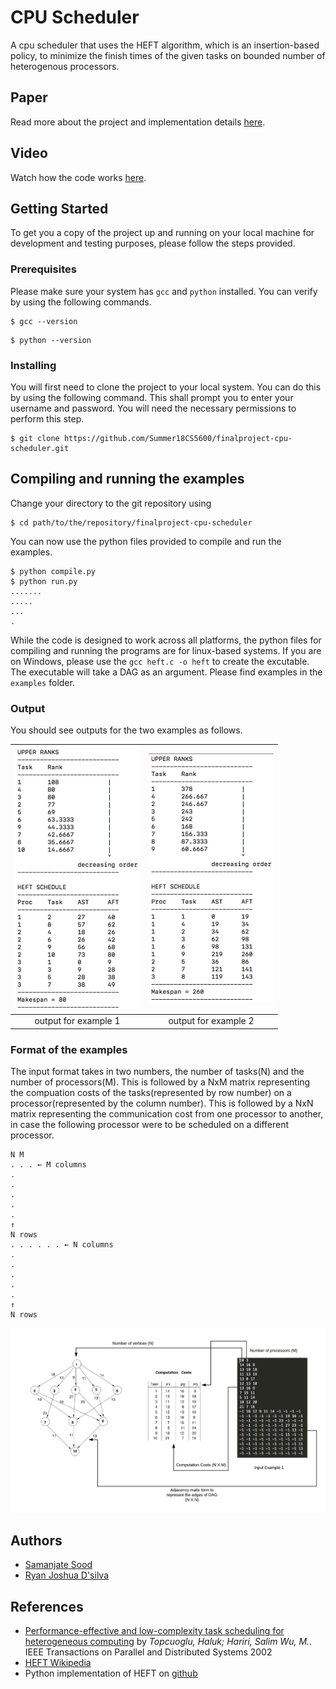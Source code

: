 # CPU Scheduler

A cpu scheduler that uses the HEFT algorithm, which is an insertion-based policy, to minimize the finish times of the given tasks on bounded number of heterogenous processors.

## Paper

Read more about the project and implementation details [here]().

## Video

Watch how the code works [here]().

## Getting Started

To get you a copy of the project up and running on your local machine for development and testing purposes, please follow the steps provided.

### Prerequisites

Please make sure your system has `gcc` and `python` installed. You can verify by using the following commands.

```
$ gcc --version
```

```
$ python --version
```

### Installing

You will first need to clone the project to your local system. You can do this by using the following command. This shall prompt you to enter your username and password. You will need the necessary permissions to perform this step.

```
$ git clone https://github.com/Summer18CS5600/finalproject-cpu-scheduler.git
```

## Compiling and running the examples

Change your directory to the git repository using

```
$ cd path/to/the/repository/finalproject-cpu-scheduler
```

You can now use the python files provided to compile and run the examples.

```
$ python compile.py
$ python run.py
.......
.....
...
.
```

While the code is designed to work across all platforms, the python files for compiling and running the programs are for linux-based systems. If you are on Windows, please use the `gcc heft.c -o heft` to create the excutable. The executable will take a DAG as an argument. Please find examples in the `examples` folder.

### Output

You should see outputs for the two examples as follows.

| <img src="images/1.png" alt="dag1" width="200px"/> | <img src="images/2.png" alt="dag2" width="200px"/> |
|:---:|:---:|
| output for example 1 | output for example 2 |

### Format of the examples

The input format takes in two numbers, the number of tasks(N) and the number of processors(M). This is followed by a NxM matrix representing the compuation costs of the tasks(represented by row number) on a processor(represented by the column number). This is followed by a NxN matrix representing the communication cost from one processor to another, in case the following processor were to be scheduled on a different processor.

```
N M
. . . ← M columns
.
.
.
.
.
↑	
N rows
. . . . . . ← N columns
.
.
.
.
.
↑
N rows
```
<img src="images/3.png" alt="dag1" width="600px"/> 

## Authors

* [Samanjate Sood](https://samanjate.github.io/)
* [Ryan Joshua D'silva](https://github.com/RJXIII)

## References

* [Performance-effective and low-complexity task scheduling for heterogeneous computing](http://ieeexplore.ieee.org/xpls/abs_all.jsp?arnumber=993206) by *Topcuoglu, Haluk; Hariri, Salim Wu, M.*.  IEEE Transactions on Parallel and Distributed Systems 2002
* [HEFT Wikipedia](http://en.wikipedia.org/wiki/Heterogeneous_Earliest_Finish_Time)
* Python implementation of HEFT on [github](https://github.com/mrocklin/heft)
